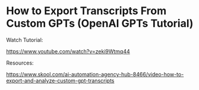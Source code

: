 # How to Export Transcripts From Custom GPTs (OpenAI GPTs Tutorial)

Watch Tutorial:

https://www.youtube.com/watch?v=zeki9Wtmq44

Resources:

https://www.skool.com/ai-automation-agency-hub-8466/video-how-to-export-and-analyze-custom-gpt-transcripts

